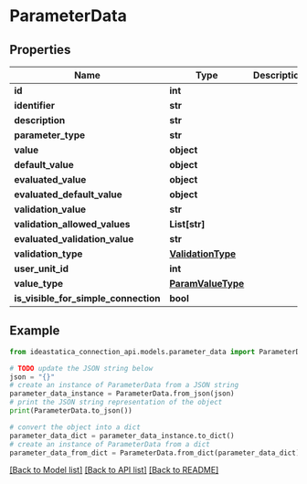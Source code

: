 # ParameterData


## Properties

Name | Type | Description | Notes
------------ | ------------- | ------------- | -------------
**id** | **int** |  | [optional] 
**identifier** | **str** |  | [optional] 
**description** | **str** |  | [optional] 
**parameter_type** | **str** |  | [optional] 
**value** | **object** |  | [optional] 
**default_value** | **object** |  | [optional] 
**evaluated_value** | **object** |  | [optional] 
**evaluated_default_value** | **object** |  | [optional] 
**validation_value** | **str** |  | [optional] 
**validation_allowed_values** | **List[str]** |  | [optional] 
**evaluated_validation_value** | **str** |  | [optional] 
**validation_type** | [**ValidationType**](ValidationType.md) |  | [optional] 
**user_unit_id** | **int** |  | [optional] 
**value_type** | [**ParamValueType**](ParamValueType.md) |  | [optional] 
**is_visible_for_simple_connection** | **bool** |  | [optional] 

## Example

```python
from ideastatica_connection_api.models.parameter_data import ParameterData

# TODO update the JSON string below
json = "{}"
# create an instance of ParameterData from a JSON string
parameter_data_instance = ParameterData.from_json(json)
# print the JSON string representation of the object
print(ParameterData.to_json())

# convert the object into a dict
parameter_data_dict = parameter_data_instance.to_dict()
# create an instance of ParameterData from a dict
parameter_data_from_dict = ParameterData.from_dict(parameter_data_dict)
```
[[Back to Model list]](../README.md#documentation-for-models) [[Back to API list]](../README.md#documentation-for-api-endpoints) [[Back to README]](../README.md)


